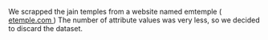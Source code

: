 We scrapped the jain temples from a website named emtemple ([ etemple.com ](http://etemple.com/temple-type/jain-derasar/)) 
The number of attribute values was very less, so we decided to discard the dataset.
